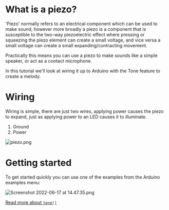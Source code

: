 # What is a piezo?
'Piezo' normally refers to an electrical component which can be used to make sound, however more broadly a piezo is a component that is susceptible to the two-way piezoelectric effect where pressing or squeezing the piezo element can create a small voltage, and vice versa a small voltage can create a small expanding/contracting movement.

Practically this means you can use a piezo to make sounds like a simple speaker, or act as a contact microphone.

In this tutorial we'll look at wiring it up to Arduino with the Tone feature to create a melody.

# Wiring
Wiring is simple, there are just two wires, applying power causes the piezo to expand, just as applying power to an LED causes it to illuminate.

1. Ground
2. Power

![piezo.png](https://lab.arts.ac.uk/uploads/images/gallery/2022-06/scaled-1680-/CBYOLpxOnz57Skkh-piezo.png)

# Getting started
To get started quickly you can use one of the examples from the Arduino examples menu:

![Screenshot 2022-06-17 at 14.47.35.png](https://lab.arts.ac.uk/uploads/images/gallery/2022-06/scaled-1680-/psOifnvTAbVupyUK-screenshot-2022-06-17-at-14-47-35.png)

[Read more about `tone()`](https://www.arduino.cc/en/Reference/Tone)
